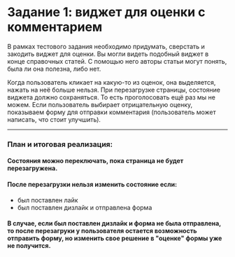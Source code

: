 # Задание 1: виджет для оценки с комментарием
В рамках тестового задания необходимо придумать, сверстать и закодить виджет для оценки. Вы могли видеть подобный виджет в конце справочных статей. С помощью него авторы статьи могут понять, была ли она полезна, либо нет.

Когда пользователь кликает на какую-то из оценок, она выделяется, нажать на неё больше нельзя.
При перезагрузке страницы, состояние виджета должно сохраняться. То есть проголосовать ещё раз мы не можем.
Если пользователь выбирает отрицательную оценку, показываем форму для отправки комментария (пользователь может написать, что стоит улучшить).

___
### План и итоговая реализация:
#### Состояния можно переключать, пока страница не будет перезагружена.

#### После перезагрузки нельзя изменить состояние если:
- был поставлен лайк
- был поставлен дизлайк и отправлена форма

#### В случае, если был поставлен дизлайк и форма не была отправлена, то после перезагруки у пользователя остается возможность отправить форму, но изменить свое решение в "оценке" формы уже не получится.
